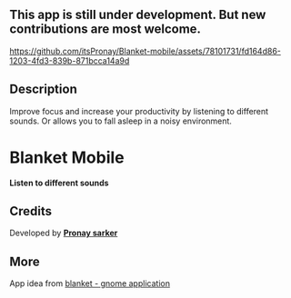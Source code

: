
## This app is still under development. But new contributions are most welcome.

https://github.com/itsPronay/Blanket-mobile/assets/78101731/fd164d86-1203-4fd3-839b-871bcca14a9d

## Description
Improve focus and increase your productivity by listening to different sounds. Or allows you to fall asleep in a noisy environment.

# Blanket Mobile
**Listen to different sounds** 


## Credits



Developed by **[Pronay sarker](https://github.com/itsPronay)**

## More
App idea from [blanket - gnome application](https://github.com/rafaelmardojai/blanket)
